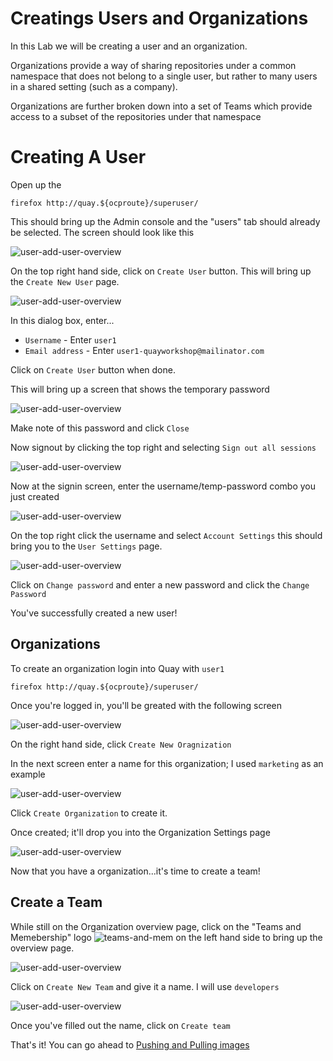 # Creatings Users and Organizations

In this Lab we will be creating a user and an organization.

Organizations provide a way of sharing repositories under a common namespace that does not belong to a single user, but rather to many users in a shared setting (such as a company).

Organizations are further broken down into a set of Teams which provide access to a subset of the repositories under that namespace


# Creating A User

Open up the 


```
firefox http://quay.${ocproute}/superuser/
```


This should bring up the Admin console and the "users" tab should already be selected. The screen should look like this

![user-add-user-overview](images/user-adding-overview.png)


On the top right hand side, click on `Create User` button. This will bring up the `Create New User` page.

![user-add-user-overview](images/user-create-user.png)


In this dialog box, enter...

* `Username` - Enter `user1`
* `Email address` - Enter `user1-quayworkshop@mailinator.com`

Click on `Create User` button when done.

This will bring up a screen that shows the temporary password

![user-add-user-overview](images/user-temp-pass.png)

Make note of this password and click `Close`

Now signout by clicking the top right and selecting `Sign out all sessions`

![user-add-user-overview](images/user-admin-signout.png)

Now at the signin screen, enter the username/temp-password combo you just created

![user-add-user-overview](images/user-signin.png)


On the top right click the username and select `Account Settings` this should bring you to the `User Settings` page.

![user-add-user-overview](images/user-change-pw1.png)


Click on `Change password` and enter a new password and click the `Change Password`

You've successfully created a new user!

## Organizations

To create an organization login into Quay with `user1`

```
firefox http://quay.${ocproute}/superuser/
```
Once you're logged in, you'll be greated with the following screen

![user-add-user-overview](images/org-overview.png)

On the right hand side, click `Create New Oragnization`

In the next screen enter a name for this organization; I used `marketing` as an example

![user-add-user-overview](images/org-creation.png)

Click `Create Organization` to create it.

Once created; it'll drop you into the Organization Settings page

![user-add-user-overview](images/org-marketing.png)

Now that you have a organization...it's time to create a team!


## Create a Team

While still on the Organization overview page, click on the "Teams and Memebership" logo ![teams-and-mem](images/team-logo.png) on the left hand side to bring up the overview page.

![user-add-user-overview](images/team-create.png)

Click on `Create New Team` and give it a name. I will use `developers`

![user-add-user-overview](images/team-new-team.png)

Once you've filled out the name, click on `Create team`

That's it! You can go ahead to [Pushing and Pulling images](4.pushingandpulling.md)

